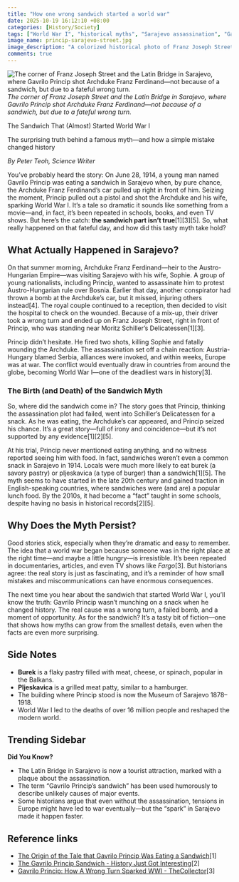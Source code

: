 ```yaml
---
title: "How one wrong sandwich started a world war"
date: 2025-10-19 16:12:10 +08:00
categories: [History/Society]
tags: ["World War I", "historical myths", "Sarajevo assassination", "Gavrilo Princip", "Franz Ferdinand"]
image_name: princip-sarajevo-street.jpg
image_description: "A colorized historical photo of Franz Joseph Street in Sarajevo, circa 1914, showing the bustling city center with horse-drawn carriages and early automobiles. In the foreground, the Latin Bridge is visible, with Moritz Schiller's Delicatessen (now the Museum of Sarajevo 1878–1918) on the corner. The scene is lively, suggesting the unexpected drama that unfolded here."
comments: true
---
```



![The corner of Franz Joseph Street and the Latin Bridge in Sarajevo, where Gavrilo Princip shot Archduke Franz Ferdinand—not because of a sandwich, but due to a fateful wrong turn.](/assets/images/princip-sarajevo-street.jpg)
*The corner of Franz Joseph Street and the Latin Bridge in Sarajevo, where Gavrilo Princip shot Archduke Franz Ferdinand—not because of a sandwich, but due to a fateful wrong turn.*

<!-- Image Description: A colorized historical photo of Franz Joseph Street in Sarajevo, circa 1914, showing the bustling city center with horse-drawn carriages and early automobiles. In the foreground, the Latin Bridge is visible, with Moritz Schiller's Delicatessen (now the Museum of Sarajevo 1878–1918) on the corner. The scene is lively, suggesting the unexpected drama that unfolded here. -->

The Sandwich That (Almost) Started World War I

The surprising truth behind a famous myth—and how a simple mistake changed history

*By Peter Teoh, Science Writer*

You’ve probably heard the story: On June 28, 1914, a young man named Gavrilo Princip was eating a sandwich in Sarajevo when, by pure chance, the Archduke Franz Ferdinand’s car pulled up right in front of him. Seizing the moment, Princip pulled out a pistol and shot the Archduke and his wife, sparking World War I. It’s a tale so dramatic it sounds like something from a movie—and, in fact, it’s been repeated in schools, books, and even TV shows. But here’s the catch: **the sandwich part isn’t true**[1][3][5]. So, what really happened on that fateful day, and how did this tasty myth take hold?

## What Actually Happened in Sarajevo?
On that summer morning, Archduke Franz Ferdinand—heir to the Austro-Hungarian Empire—was visiting Sarajevo with his wife, Sophie. A group of young nationalists, including Princip, wanted to assassinate him to protest Austro-Hungarian rule over Bosnia. Earlier that day, another conspirator had thrown a bomb at the Archduke’s car, but it missed, injuring others instead[4]. The royal couple continued to a reception, then decided to visit the hospital to check on the wounded. Because of a mix-up, their driver took a wrong turn and ended up on Franz Joseph Street, right in front of Princip, who was standing near Moritz Schiller’s Delicatessen[1][3].

Princip didn’t hesitate. He fired two shots, killing Sophie and fatally wounding the Archduke. The assassination set off a chain reaction: Austria-Hungary blamed Serbia, alliances were invoked, and within weeks, Europe was at war. The conflict would eventually draw in countries from around the globe, becoming World War I—one of the deadliest wars in history[3].

### The Birth (and Death) of the Sandwich Myth
So, where did the sandwich come in? The story goes that Princip, thinking the assassination plot had failed, went into Schiller’s Delicatessen for a snack. As he was eating, the Archduke’s car appeared, and Princip seized his chance. It’s a great story—full of irony and coincidence—but it’s not supported by any evidence[1][2][5].

At his trial, Princip never mentioned eating anything, and no witness reported seeing him with food. In fact, sandwiches weren’t even a common snack in Sarajevo in 1914. Locals were much more likely to eat burek (a savory pastry) or pljeskavica (a type of burger) than a sandwich[1][5]. The myth seems to have started in the late 20th century and gained traction in English-speaking countries, where sandwiches were (and are) a popular lunch food. By the 2010s, it had become a “fact” taught in some schools, despite having no basis in historical records[2][5].

## Why Does the Myth Persist?
Good stories stick, especially when they’re dramatic and easy to remember. The idea that a world war began because someone was in the right place at the right time—and maybe a little hungry—is irresistible. It’s been repeated in documentaries, articles, and even TV shows like *Fargo*[3]. But historians agree: the real story is just as fascinating, and it’s a reminder of how small mistakes and miscommunications can have enormous consequences.

The next time you hear about the sandwich that started World War I, you’ll know the truth: Gavrilo Princip wasn’t munching on a snack when he changed history. The real cause was a wrong turn, a failed bomb, and a moment of opportunity. As for the sandwich? It’s a tasty bit of fiction—one that shows how myths can grow from the smallest details, even when the facts are even more surprising.

## Side Notes
- **Burek** is a flaky pastry filled with meat, cheese, or spinach, popular in the Balkans.
- **Pljeskavica** is a grilled meat patty, similar to a hamburger.
- The building where Princip stood is now the Museum of Sarajevo 1878–1918.
- World War I led to the deaths of over 16 million people and reshaped the modern world.

## Trending Sidebar
**Did You Know?**
- The Latin Bridge in Sarajevo is now a tourist attraction, marked with a plaque about the assassination.
- The term “Gavrilo Princip’s sandwich” has been used humorously to describe unlikely causes of major events.
- Some historians argue that even without the assassination, tensions in Europe might have led to war eventually—but the “spark” in Sarajevo made it happen faster.

## Reference links
- [The Origin of the Tale that Gavrilo Princip Was Eating a Sandwich](https://www.smithsonianmag.com/history/gavrilo-princips-sandwich-79480741/)[1]
- [The Gavrilo Princip Sandwich - History Just Got Interesting](https://historyjustgotinteresting.com/assassination/gavrilo-princip-sandwich/)[2]
- [Gavrilo Princip: How A Wrong Turn Sparked WWI - TheCollector](https://www.thecollector.com/gavrilo-princip-ww1/)[3]
